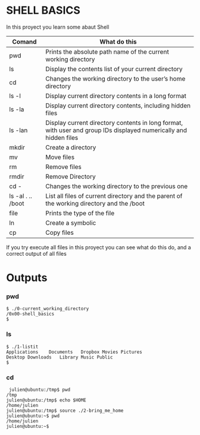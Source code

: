 # SHELL BASICS

In this proyect you learn some abaut Shell

| Comand | What do this |
| ------------- | ------------- |
| pwd  | Prints the absolute path name of the current working directory |
| ls  | Display the contents list of your current directory |
| cd | Changes the working directory to the user’s home directory |
| ls -l | Display current directory contents in a long format |
| ls -la | Display current directory contents, including hidden files |
| ls -lan | Display current directory contents in long format, with user and group IDs displayed numerically and hidden files |
| mkdir | Create a directory |
| mv | Move files |
| rm | Remove files |
| rmdir | Remove Directory |
| cd - | Changes the working directory to the previous one |
| ls -al . .. /boot | List all files of current directory and the parent of the working directory and the /boot |
| file | Prints the type of the file |
| ln | Create a symbolic |
| cp | Copy files |

If you try execute all files in this proyect you can see what do this do, and a correct output of all files

# Outputs

### pwd 

<pre><code>$ ./0-current_working_directory
/0x00-shell_basics
$</code></pre>

### ls

<pre><code>$ ./1-listit
Applications    Documents   Dropbox Movies Pictures
Desktop Downloads   Library Music Public
$</code></pre>

### cd

<pre><code> julien@ubuntu:/tmp$ pwd
/tmp
julien@ubuntu:/tmp$ echo $HOME
/home/julien
julien@ubuntu:/tmp$ source ./2-bring_me_home
julien@ubuntu:~$ pwd
/home/julien
julien@ubuntu:~$ </code></pre>
